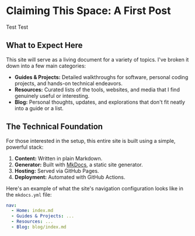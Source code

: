 # Claiming This Space: A First Post

Test Test

## What to Expect Here

This site will serve as a living document for a variety of topics. I've broken it down into a few main categories:

* **Guides & Projects:** Detailed walkthroughs for software, personal coding projects, and hands-on technical endeavors.
* **Resources:** Curated lists of the tools, websites, and media that I find genuinely useful or interesting.
* **Blog:** Personal thoughts, updates, and explorations that don't fit neatly into a guide or a list.

## The Technical Foundation

For those interested in the setup, this entire site is built using a simple, powerful stack:

1.  **Content:** Written in plain Markdown.
2.  **Generator:** Built with [MkDocs](https://www.mkdocs.org/), a static site generator.
3.  **Hosting:** Served via GitHub Pages.
4.  **Deployment:** Automated with GitHub Actions.

Here's an example of what the site's navigation configuration looks like in the `mkdocs.yml` file:

```yaml
nav:
  - Home: index.md
  - Guides & Projects: ...
  - Resources: ...
  - Blog: blog/index.md